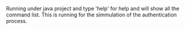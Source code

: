 Running under java project and type 'help' for help and will show all the command list.
This is running for the simmulation of the authentication process.

